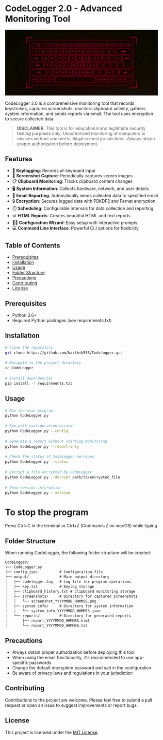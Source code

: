 # CodeLogger 2.0 - Advanced Monitoring Tool

![HEADER](src/codelogger.jpg)

CodeLogger 2.0 is a comprehensive monitoring tool that records keystrokes, captures screenshots, monitors clipboard activity, gathers system information, and sends reports via email. The tool uses encryption to secure collected data.

> **DISCLAIMER**: This tool is for educational and legitimate security testing purposes only. Unauthorized monitoring of computers or devices without consent is illegal in most jurisdictions. Always obtain proper authorization before deployment.

## Features

- 🔑 **Keylogging**: Records all keyboard input
- 📸 **Screenshot Capture**: Periodically captures screen images
- 📋 **Clipboard Monitoring**: Tracks clipboard content changes
- 🖥️ **System Information**: Collects hardware, network, and user details
- 📧 **Email Reporting**: Automatically sends collected data to specified email
- 🔒 **Encryption**: Secures logged data with PBKDF2 and Fernet encryption
- ⏱️ **Scheduling**: Configurable intervals for data collection and reporting
- 📊 **HTML Reports**: Creates beautiful HTML and text reports
- 🧙‍♂️ **Configuration Wizard**: Easy setup with interactive prompts
- 💻 **Command Line Interface**: Powerful CLI options for flexibility

## Table of Contents

- [Prerequisites](#prerequisites)
- [Installation](#installation)
- [Usage](#usage)
- [Folder Structure](#folder-structure)
- [Precautions](#precautions)
- [Contributing](#contributing)
- [License](#license)

## Prerequisites

- Python 3.6+
- Required Python packages (see requirements.txt)

## Installation

```bash
# Clone the repository
git clone https://github.com/karthik558/CodeLogger.git

# Navigate to the project directory
cd CodeLogger

# Install dependencies
pip install -r requirements.txt
```

## Usage

```bash
# Run the main program
python CodeLogger.py

# Run with configuration wizard
python CodeLogger.py --config

# Generate a report without starting monitoring
python CodeLogger.py --report-only

# Check the status of CodeLogger services
python CodeLogger.py --status

# Decrypt a file encrypted by CodeLogger
python CodeLogger.py --decrypt path/to/encrypted_file

# Show version information
python CodeLogger.py --version
```

# To stop the program
Press Ctrl+C in the terminal or Ctrl+Z (Command+Z on macOS) while typing

## Folder Structure

When running CodeLogger, the following folder structure will be created:

```
CodeLogger/
├── CodeLogger.py
├── config.json          # Configuration file
├── output/              # Main output directory
│   ├── codelogger.log   # Log file for program operations
│   ├── key.txt          # Keylog storage
│   ├── clipboard_history.txt # Clipboard monitoring storage
│   ├── screenshots/     # Directory for captured screenshots
│   │   └── screenshot_YYYYMMDD_HHMMSS.png
│   ├── system_info/     # Directory for system information
│   │   └── system_info_YYYYMMDD_HHMMSS.json
│   └── reports/         # Directory for generated reports
│       ├── report_YYYYMMDD_HHMMSS.html
│       └── report_YYYYMMDD_HHMMSS.txt
```

## Precautions

- Always obtain proper authorization before deploying this tool
- When using the email functionality, it's recommended to use app-specific passwords
- Change the default encryption password and salt in the configuration
- Be aware of privacy laws and regulations in your jurisdiction

## Contributing

Contributions to the project are welcome. Please feel free to submit a pull request or open an issue to suggest improvements or report bugs.

## License

This project is licensed under the [MIT License](LICENSE).